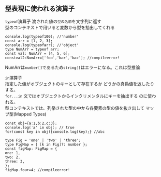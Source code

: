 型表現に使われる演算子
---
`typeof`演算子
渡された値の``型の名前``を文字列に返す   
型のコンテキストで用いると変数から型を抽出してくれる       

  ```
  console.log(typeof100); //'number'
const arr = [1, 2, 3];
 console.log(typeofarr); //'object'
type NumArr = typeof arr;
 const val: NumArr = [4, 5, 6];
constval2:NumArr=['foo','bar','baz']; //compileerror!
```
NumArrは`number[]`であるため`string[]`はエラーになる。これは型推論   

`in`演算子    
指定した値がオブジェクトのキーとして存在するか どうかの真偽値を返したりする。   
`for...in` 文ではオブジェクトからインクリメンタルにキーを抽出する のに使われる。   
型コンテキストでは、列挙された型の中から各要素の型の値を抜き出して マップ型(Mapped Types)   

```
const obj={a:1,b:2,c:3};
console.log('a' in obj); // true
for(const key in obj){console.log(key);} //abc

type Fig = 'one' | 'two' | 'three'; 
type FigMap = { [k in Fig]?: number };
const figMap: FigMap = {
one: 1,
two: 2,
three: 3, 
};
figMap.four=4; //compileerror!
```